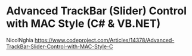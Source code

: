 # Advanced TrackBar (Slider) Control with MAC Style (C# & VB.NET)

NicolNghia
https://www.codeproject.com/Articles/14378/Advanced-TrackBar-Slider-Control-with-MAC-Style-C